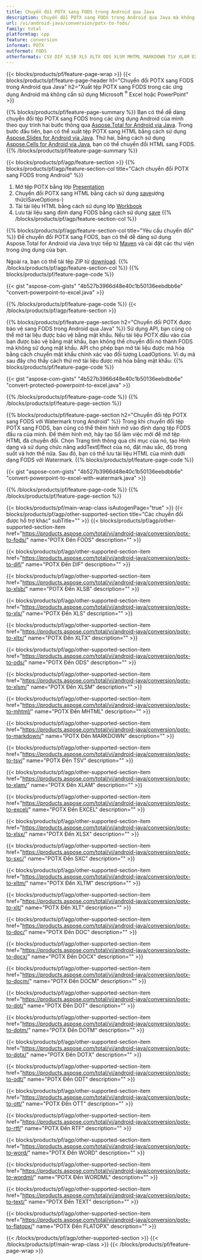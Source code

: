 ```yaml
---
title: Chuyển đổi POTX sang FODS trong Android qua Java
description: Chuyển đổi POTX sang FODS trong Android qua Java mà không cần sử dụng Microsoft Excel hoặc PowerPoint
url: /vi/android-java/conversion/potx-to-fods/
family: total
platformtag: cpp
feature: conversion
informat: POTX
outformat: FODS
otherformats: CSV DIF XLSB XLS XLTX ODS XLSM MHTML MARKDOWN TSV XLAM EXCEL XLSX SXC XLTM XLT DOC DOCX DOCM DOT DOTM DOTX ODT OTT RTF WORD WORDML TEXT FLATOPX
---
```

{{< blocks/products/pf/feature-page-wrap >}}
{{< blocks/products/pf/feature-page-header h1="Chuyển đổi POTX sang FODS trong Android qua Java" h2="Xuất tệp POTX sang FODS trong các ứng dụng Android mà không cần sử dụng Microsoft <sup>&reg;</sup> Excel hoặc PowerPoint" >}}

{{% blocks/products/pf/feature-page-summary %}}
Bạn có thể dễ dàng chuyển đổi tệp POTX sang FODS trong các ứng dụng Android của mình theo quy trình hai bước thông qua [Aspose.Total for Android via Java](https://products.aspose.com/total/android-java/). Trong bước đầu tiên, bạn có thể xuất tệp POTX sang HTML bằng cách sử dụng [Aspose.Slides for Android via Java](https://products.aspose.com/slides/android-java/). Thứ hai, bằng cách sử dụng [Aspose.Cells for Android via Java](https://products.aspose.com/cells/android-java/), bạn có thể chuyển đổi HTML sang FODS. 
{{% /blocks/products/pf/feature-page-summary  %}}

{{< blocks/products/pf/agp/feature-section >}}
{{% blocks/products/pf/agp/feature-section-col title="Cách chuyển đổi POTX sang FODS trong Android" %}}
1. Mở tệp POTX bằng lớp [Presentation](https://reference.aspose.com/slides/java/com.aspose.slides/Presentation)
2. Chuyển đổi POTX sang HTML bằng cách sử dụng [save](https://reference.aspose.com/slides/java/com.aspose.slides/Presentation)ương thứcISaveOptions-)
3. Tải tài liệu HTML bằng cách sử dụng lớp [Workbook](https://reference.aspose.com/cells/java/com.aspose.cells/Workbook)
4. Lưu tài liệu sang định dạng FODS bằng cách sử dụng [save](https://reference.aspose.com/cells/java/com.aspose.cells/)
{{% /blocks/products/pf/agp/feature-section-col %}}

{{% blocks/products/pf/agp/feature-section-col title="Yêu cầu chuyển đổi" %}}
Để chuyển đổi POTX sang FODS, bạn có thể dễ dàng sử dụng Aspose.Total for Android via Java trực tiếp từ [Maven](https://repository.aspose.com/webapp/#/artifacts/browse/tree/General/repo/com/aspose/aspose-total) và cài đặt các thư viện trong ứng dụng của bạn.

Ngoài ra, bạn có thể tải tệp ZIP từ [download](https://downloads.aspose.com/total/androidjava).
{{% /blocks/products/pf/agp/feature-section-col %}}
{{% blocks/products/pf/feature-page-code %}}

{{< gist "aspose-com-gists" "4b527b3966d48e40c1b50136eebdbb6e" "convert-powerpoint-to-excel.java" >}}


{{% /blocks/products/pf/feature-page-code %}}
{{< /blocks/products/pf/agp/feature-section >}}

{{% blocks/products/pf/feature-page-section  h2="Chuyển đổi POTX được bảo vệ sang FODS trong Android qua Java" %}}
Sử dụng API, bạn cũng có thể mở tài liệu được bảo vệ bằng mật khẩu. Nếu tài liệu POTX đầu vào của bạn được bảo vệ bằng mật khẩu, bạn không thể chuyển đổi nó thành FODS mà không sử dụng mật khẩu. API cho phép bạn mở tài liệu được mã hóa bằng cách chuyển mật khẩu chính xác vào đối tượng LoadOptions. Ví dụ mã sau đây cho thấy cách thử mở tài liệu được mã hóa bằng mật khẩu:
{{% blocks/products/pf/feature-page-code %}}

{{< gist "aspose-com-gists" "4b527b3966d48e40c1b50136eebdbb6e" "convert-protected-powerpoint-to-excel.java" >}}
{{% /blocks/products/pf/feature-page-code  %}}
{{% /blocks/products/pf/feature-page-section %}}

{{% blocks/products/pf/feature-page-section  h2="Chuyển đổi tệp POTX sang FODS với Watermark trong Android" %}}
Trong khi chuyển đổi tệp POTX sang FODS, bạn cũng có thể thêm hình mờ vào định dạng tệp FODS đầu ra của mình. Để thêm hình mờ, hãy tạo Sổ làm việc mới để mở tệp HTML đã chuyển đổi. Chọn Trang tính thông qua chỉ mục của nó, tạo Hình dạng và sử dụng chức năng addTextEffect của nó, đặt màu sắc, độ trong suốt và hơn thế nữa. Sau đó, bạn có thể lưu tài liệu HTML của mình dưới dạng FODS với Watermark.
{{% blocks/products/pf/feature-page-code %}}

{{< gist "aspose-com-gists" "4b527b3966d48e40c1b50136eebdbb6e" "convert-powerpoint-to-excel-with-watermark.java" >}}
{{% /blocks/products/pf/feature-page-code  %}}
{{% /blocks/products/pf/feature-page-section %}}

{{< blocks/products/pf/main-wrap-class isAutogenPage="true" >}}
{{< blocks/products/pf/agp/other-supported-section title="Các chuyển đổi được hỗ trợ khác" subTitle="" >}}
{{< blocks/products/pf/agp/other-supported-section-item href="https://products.aspose.com/total/vi/android-java/conversion/potx-to-fods/" name="POTX Đến FODS" description="" >}}

{{< blocks/products/pf/agp/other-supported-section-item href="https://products.aspose.com/total/vi/android-java/conversion/potx-to-dif/" name="POTX Đến DIF" description="" >}}

{{< blocks/products/pf/agp/other-supported-section-item href="https://products.aspose.com/total/vi/android-java/conversion/potx-to-xlsb/" name="POTX Đến XLSB" description="" >}}

{{< blocks/products/pf/agp/other-supported-section-item href="https://products.aspose.com/total/vi/android-java/conversion/potx-to-xls/" name="POTX Đến XLS" description="" >}}

{{< blocks/products/pf/agp/other-supported-section-item href="https://products.aspose.com/total/vi/android-java/conversion/potx-to-xltx/" name="POTX Đến XLTX" description="" >}}

{{< blocks/products/pf/agp/other-supported-section-item href="https://products.aspose.com/total/vi/android-java/conversion/potx-to-ods/" name="POTX Đến ODS" description="" >}}

{{< blocks/products/pf/agp/other-supported-section-item href="https://products.aspose.com/total/vi/android-java/conversion/potx-to-xlsm/" name="POTX Đến XLSM" description="" >}}

{{< blocks/products/pf/agp/other-supported-section-item href="https://products.aspose.com/total/vi/android-java/conversion/potx-to-mhtml/" name="POTX Đến MHTML" description="" >}}

{{< blocks/products/pf/agp/other-supported-section-item href="https://products.aspose.com/total/vi/android-java/conversion/potx-to-markdown/" name="POTX Đến MARKDOWN" description="" >}}

{{< blocks/products/pf/agp/other-supported-section-item href="https://products.aspose.com/total/vi/android-java/conversion/potx-to-tsv/" name="POTX Đến TSV" description="" >}}

{{< blocks/products/pf/agp/other-supported-section-item href="https://products.aspose.com/total/vi/android-java/conversion/potx-to-xlam/" name="POTX Đến XLAM" description="" >}}

{{< blocks/products/pf/agp/other-supported-section-item href="https://products.aspose.com/total/vi/android-java/conversion/potx-to-excel/" name="POTX Đến EXCEL" description="" >}}

{{< blocks/products/pf/agp/other-supported-section-item href="https://products.aspose.com/total/vi/android-java/conversion/potx-to-xlsx/" name="POTX Đến XLSX" description="" >}}

{{< blocks/products/pf/agp/other-supported-section-item href="https://products.aspose.com/total/vi/android-java/conversion/potx-to-sxc/" name="POTX Đến SXC" description="" >}}

{{< blocks/products/pf/agp/other-supported-section-item href="https://products.aspose.com/total/vi/android-java/conversion/potx-to-xltm/" name="POTX Đến XLTM" description="" >}}

{{< blocks/products/pf/agp/other-supported-section-item href="https://products.aspose.com/total/vi/android-java/conversion/potx-to-xlt/" name="POTX Đến XLT" description="" >}}

{{< blocks/products/pf/agp/other-supported-section-item href="https://products.aspose.com/total/vi/android-java/conversion/potx-to-doc/" name="POTX Đến DOC" description="" >}}

{{< blocks/products/pf/agp/other-supported-section-item href="https://products.aspose.com/total/vi/android-java/conversion/potx-to-docx/" name="POTX Đến DOCX" description="" >}}

{{< blocks/products/pf/agp/other-supported-section-item href="https://products.aspose.com/total/vi/android-java/conversion/potx-to-docm/" name="POTX Đến DOCM" description="" >}}

{{< blocks/products/pf/agp/other-supported-section-item href="https://products.aspose.com/total/vi/android-java/conversion/potx-to-dot/" name="POTX Đến DOT" description="" >}}

{{< blocks/products/pf/agp/other-supported-section-item href="https://products.aspose.com/total/vi/android-java/conversion/potx-to-dotm/" name="POTX Đến DOTM" description="" >}}

{{< blocks/products/pf/agp/other-supported-section-item href="https://products.aspose.com/total/vi/android-java/conversion/potx-to-dotx/" name="POTX Đến DOTX" description="" >}}

{{< blocks/products/pf/agp/other-supported-section-item href="https://products.aspose.com/total/vi/android-java/conversion/potx-to-odt/" name="POTX Đến ODT" description="" >}}

{{< blocks/products/pf/agp/other-supported-section-item href="https://products.aspose.com/total/vi/android-java/conversion/potx-to-ott/" name="POTX Đến OTT" description="" >}}

{{< blocks/products/pf/agp/other-supported-section-item href="https://products.aspose.com/total/vi/android-java/conversion/potx-to-rtf/" name="POTX Đến RTF" description="" >}}

{{< blocks/products/pf/agp/other-supported-section-item href="https://products.aspose.com/total/vi/android-java/conversion/potx-to-word/" name="POTX Đến WORD" description="" >}}

{{< blocks/products/pf/agp/other-supported-section-item href="https://products.aspose.com/total/vi/android-java/conversion/potx-to-wordml/" name="POTX Đến WORDML" description="" >}}

{{< blocks/products/pf/agp/other-supported-section-item href="https://products.aspose.com/total/vi/android-java/conversion/potx-to-text/" name="POTX Đến TEXT" description="" >}}

{{< blocks/products/pf/agp/other-supported-section-item href="https://products.aspose.com/total/vi/android-java/conversion/potx-to-flatopx/" name="POTX Đến FLATOPX" description="" >}}


{{< /blocks/products/pf/agp/other-supported-section >}}
{{< /blocks/products/pf/main-wrap-class >}}
{{< /blocks/products/pf/feature-page-wrap >}}